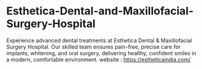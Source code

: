 # Esthetica-Dental-and-Maxillofacial-Surgery-Hospital
Experience advanced dental treatments at Esthetica Dental &amp; Maxillofacial Surgery Hospital. Our skilled team ensures pain-free, precise care for implants, whitening, and oral surgery, delivering healthy, confident smiles in a modern, comfortable environment.
website : https://estheticaindia.com/
